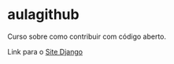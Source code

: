# aulagithub

Curso sobre como contribuir com código aberto.

Link para o [Site Django](http://django.opentowork.net.br)